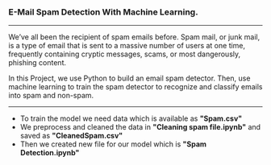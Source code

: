 <h3><strong>E-Mail Spam Detection With Machine Learning.</strong></h3>
<hr>

We’ve all been the recipient of spam emails before. Spam mail, or junk mail, is a type of email
that is sent to a massive number of users at one time, frequently containing cryptic
messages, scams, or most dangerously, phishing content.

In this Project, we use Python to build an email spam detector. Then, use machine learning to
train the spam detector to recognize and classify emails into spam and non-spam.

<hr>
<ul>
<li>To train the model we need data which is available as <strong>"Spam.csv"</strong></li>
<li>We preprocess and cleaned the data in <strong>"Cleaning spam file.ipynb"</strong> and saved as <strong>"CleanedSpam.csv"</strong></li>
<li>Then we created new file for our model which is <strong>"Spam Detection.ipynb"</strong>
</ul>
